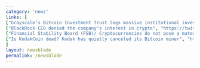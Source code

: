 ```yaml
---
category: 'news'
links: [
["Grayscale’s Bitcoin Investment Trust logs massive institutional investment inflow in first half of 2018 / Weekly in of $6 million dollars", "https://www.marketwatch.com/story/brutal-bear-market-for-bitcoin-doesnt-stop-record-inflows-to-this-digital-asset-firm-2018-07-18"],
["BlackRock CEO denied the company's interest in crypto", "https://twitter.com/BOC__Official/status/1018965311175962624"],
["Financial Stability Board (FSB)/ Cryptocurrencies do not pose a material risk to the global financial system.", "https://www.forbes.com/sites/billybambrough/2018/07/17/international-finance-watchdog-in-surprise-bitcoin-backing-as-it-reveals-crypto-stocktake/#2bf1c5ae32c3"],
["Is KodakCoin dead? Kodak has quietly canceled its Bitcoin miner", "https://thenextweb.com/hardfork/2018/07/17/kodak-kashminer-bitcoin/"]
]
layout: newsblade
permalink: /newsblade
---
```

